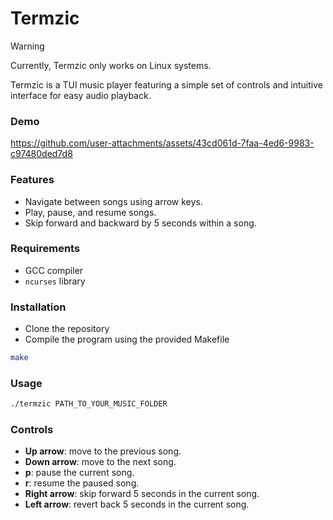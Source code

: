 # Termzic


> [!WARNING]
> Currently, Termzic only works on Linux systems.

Termzic is a TUI music player featuring a simple set of controls and intuitive interface for easy audio playback.

### Demo
https://github.com/user-attachments/assets/43cd061d-7faa-4ed6-9983-c97480ded7d8

### Features
- Navigate between songs using arrow keys.
- Play, pause, and resume songs.
- Skip forward and backward by 5 seconds within a song.

### Requirements
- GCC compiler
- `ncurses` library

### Installation
- Clone the repository
- Compile the program using the provided Makefile
```bash
make
```

### Usage
```bash
./termzic PATH_TO_YOUR_MUSIC_FOLDER
```

### Controls
- **Up arrow**: move to the previous song.
- **Down arrow**: move to the next song.
- **p**: pause the current song.
- **r**: resume the paused song.
- **Right arrow**: skip forward 5 seconds in the current song.
- **Left arrow**: revert back 5 seconds in the current song.
